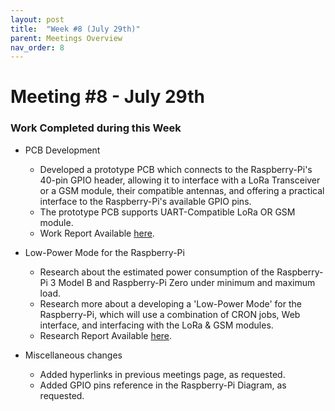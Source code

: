 ```yaml
---
layout: post
title:  "Week #8 (July 29th)"
parent: Meetings Overview
nav_order: 8
---
```


# Meeting #8 - July 29th

### Work Completed during this Week

- PCB Development
	 - Developed a prototype PCB which connects to the Raspberry-Pi's 40-pin GPIO header, allowing it to interface with a LoRa Transceiver or a GSM module, their compatible antennas, and offering a practical interface to the Raspberry-Pi's available GPIO pins.
	 - The prototype PCB supports UART-Compatible LoRa OR GSM module.
	 - Work Report Available [here](https://hsandid.github.io/SmartIrrigationSystem/docs/Smart-Irrigation-Controller/PCB-Design/).
	
- Low-Power Mode for the Raspberry-Pi
	 - Research about the estimated power consumption of the Raspberry-Pi 3 Model B and Raspberry-Pi Zero under minimum and maximum load.
	 - Research more about a developing a 'Low-Power Mode' for the Raspberry-Pi, which will use a combination of CRON jobs, Web interface, and interfacing with the LoRa & GSM modules.
	 - Research Report Available [here](https://hsandid.github.io/SmartIrrigationSystem/docs/Smart-Irrigation-Controller/Powering-The-Pi/).

- Miscellaneous changes
	 - Added hyperlinks in previous meetings page, as requested.
	 - Added GPIO pins reference in the Raspberry-Pi Diagram, as requested.